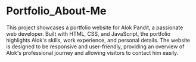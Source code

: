 # Portfolio_About-Me
This project showcases a portfolio website for Alok Pandit, a passionate web developer. Built with HTML, CSS, and JavaScript, the portfolio highlights Alok's skills, work experience, and personal details. The website is designed to be responsive and user-friendly, providing an overview of Alok's professional journey and allowing visitors to contact him easily.
